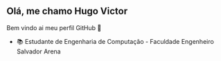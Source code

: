 Olá, me chamo Hugo Victor
---
Bem vindo ai meu perfil GitHub 👋

* 📚 Estudante de Engenharia de Computação - Faculdade Engenheiro Salvador Arena


